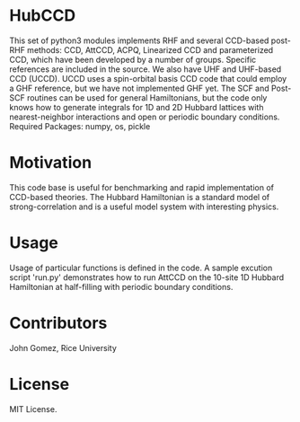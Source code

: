 # HubCCD
This set of python3 modules implements RHF and several CCD-based post-RHF methods: CCD, AttCCD, ACPQ, Linearized CCD and parameterized CCD, which have been developed by a number of groups.
Specific references are included in the source. We also have UHF and UHF-based CCD (UCCD). UCCD uses a spin-orbital basis CCD code that could employ a GHF
reference, but we have not implemented GHF yet.
The SCF and Post-SCF routines can be used for general Hamiltonians, but the code only knows
how to generate integrals for 1D and 2D Hubbard lattices with nearest-neighbor interactions
and open or periodic boundary conditions.
Required Packages: numpy, os, pickle

# Motivation
This code base is useful for benchmarking and rapid implementation of CCD-based theories.
The Hubbard Hamiltonian is a standard model of strong-correlation and is a useful model system
with interesting physics.


# Usage
Usage of particular functions is defined in the code. A sample excution script 'run.py' 
demonstrates how to run AttCCD on the 10-site 1D Hubbard Hamiltonian at half-filling with
periodic boundary conditions.

# Contributors
John Gomez, Rice University

# License
MIT License.
